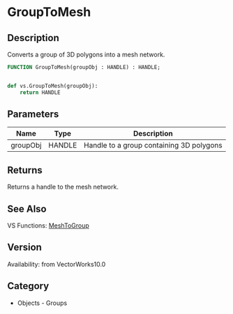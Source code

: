 # GroupToMesh

## Description
Converts a group of 3D polygons into a mesh network.  

```pascal
FUNCTION GroupToMesh(groupObj : HANDLE) : HANDLE;
```

```python

def vs.GroupToMesh(groupObj):
    return HANDLE
```

## Parameters
|Name|Type|Description|
|---|---|---|
|groupObj|HANDLE|Handle to a group containing 3D polygons|

## Returns
Returns a handle to the mesh network.

## See Also
VS Functions:
[MeshToGroup](MeshToGroup.md)

## Version
Availability: from VectorWorks10.0
## Category
* Objects - Groups

